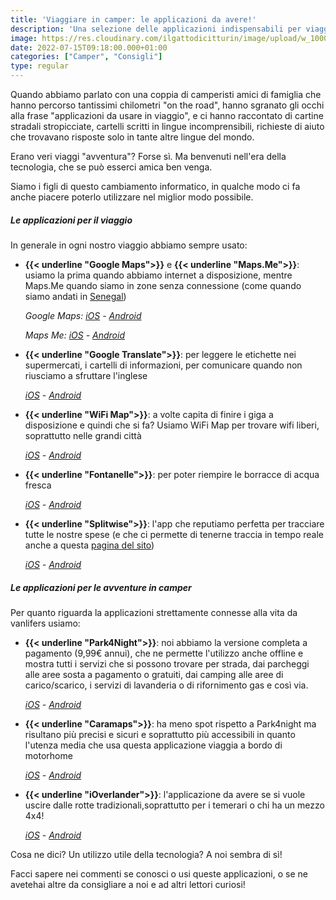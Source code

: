 ```yaml
---
title: 'Viaggiare in camper: le applicazioni da avere!'
description: 'Una selezione delle applicazioni indispensabili per viaggiare.'
image: https://res.cloudinary.com/ilgattodicitturin/image/upload/w_1000/f_auto,q_auto:good,w_800,c_scale,dpr_auto/v1657879625/Articoli/app_camper_drffxr.jpg
date: 2022-07-15T09:18:00.000+01:00
categories: ["Camper", "Consigli"]
type: regular
---
```


Quando abbiamo parlato con una coppia di camperisti amici di famiglia che hanno percorso tantissimi chilometri "on the road", hanno sgranato gli occhi alla frase "applicazioni da usare in viaggio", e ci hanno raccontato di cartine stradali stropicciate, cartelli scritti in lingue incomprensibili, richieste di aiuto che trovavano risposte solo in tante altre lingue del mondo.

Erano veri viaggi "avventura"? Forse sì. Ma benvenuti nell'era della tecnologia, che se può esserci amica ben venga.

Siamo i figli di questo cambiamento informatico, in qualche modo ci fa anche piacere poterlo utilizzare nel miglior modo possibile.

##### Le applicazioni per il viaggio
In generale in ogni nostro viaggio abbiamo sempre usato: 

* **{{< underline "Google Maps">}}** e **{{< underline "Maps.Me">}}**: usiamo la prima quando abbiamo internet a disposizione, mentre Maps.Me quando siamo in zone senza connessione (come quando siamo andati in [Senegal](/blog/guida-senegal-in-camper-itinerari-informazioni/))

  _Google Maps:_ [_iOS_](https://apps.apple.com/it/app/google-maps-gps-e-ristoranti/id585027354 "iOS") _-_ [_Android_](https://play.google.com/store/apps/details?id=com.google.android.apps.maps&hl=it&gl=US "Android")

  _Maps Me:_ [_iOS_](https://apps.apple.com/it/app/maps-me-mappe-offline-gps/id510623322 "iOS") _-_ [_Android_](https://play.google.com/store/apps/details?id=com.mapswithme.maps.pro&hl=it&gl=US "Maps Me")

* **{{< underline "Google Translate">}}**: per leggere le etichette nei supermercati, i cartelli di informazioni, per comunicare quando non riusciamo a sfruttare l'inglese

  [_iOS_](https://apps.apple.com/us/app/translate/id1514844618 "iOS") _-_ [_Android_](https://play.google.com/store/apps/details?id=com.google.android.apps.translate&hl=it&gl=US "Android")

* **{{< underline "WiFi Map">}}**: a volte capita di finire i giga a disposizione e quindi che si fa? Usiamo WiFi Map per trovare wifi liberi, soprattutto nelle grandi città

  [_iOS_](https://apps.apple.com/us/app/wifi-map-internet-esim-vpn/id548925969 "iOS") _-_ [_Android_](https://play.google.com/store/apps/details?id=io.wifimap.wifimap&hl=it&gl=US "Android")

* **{{< underline "Fontanelle">}}**: per poter riempire le borracce di acqua fresca

  [_iOS_](https://apps.apple.com/it/app/fontanelle/id1146278776 "iOS") _-_ [_Android_](https://play.google.com/store/apps/details?id=com.mollica.fontanelle&hl=it&gl=US "Android")

* **{{< underline "Splitwise">}}**: l'app che reputiamo perfetta per tracciare tutte le nostre spese (e che ci permette di tenerne traccia in tempo reale anche a questa [pagina del sito](https://vandipety.it/expanses/))

  [_iOS_](https://apps.apple.com/it/app/splitwise/id458023433 "iOS") _-_ [_Android_](https://play.google.com/store/apps/details?id=com.Splitwise.SplitwiseMobile&hl=it&gl=US "Android")

##### Le applicazioni per le avventure in camper
Per quanto riguarda la applicazioni strettamente connesse alla vita da vanlifers usiamo:

* **{{< underline "Park4Night">}}**: noi abbiamo la versione completa a pagamento (9,99€ annui), che ne permette l'utilizzo anche offline e mostra tutti i servizi che si possono trovare per strada, dai parcheggi alle aree sosta a pagamento o gratuiti, dai camping alle aree di carico/scarico, i servizi di lavanderia o di rifornimento gas e così via.

  [_iOS_](https://apps.apple.com/app/park4night-com/id430946556 "iOS") _-_ [_Android_](https://play.google.com/store/apps/details?id=fr.tramb.park4night&hl=it&gl=US "Android")

* **{{< underline "Caramaps">}}**: ha meno spot rispetto a Park4night ma risultano più precisi e sicuri e soprattutto più accessibili in quanto l'utenza media che usa questa applicazione viaggia a bordo di motorhome

  [_iOS_](https://apps.apple.com/it/app/caramaps-aree-sosta-camper/id904605960 "iOS") _-_ [_Android_](https://play.google.com/store/apps/details?id=com.adel.caramaps&hl=it&gl=US "Android")

* **{{< underline "iOverlander">}}**: l'applicazione da avere se si vuole uscire dalle rotte tradizionali,soprattutto per i temerari o chi ha un mezzo 4x4! 

  [_iOS_](https://apps.apple.com/us/app/ioverlander/id894352689 "iOS") _-_ [_Android_](https://play.google.com/store/apps/details?id=com.samchristiansen.ioverlander.droid "Android")

Cosa ne dici? Un utilizzo utile della tecnologia? A noi sembra di sì!

Facci sapere nei commenti se conosci o usi queste applicazioni, o se ne avetehai altre da consigliare a noi e ad altri lettori curiosi!

